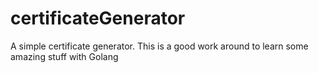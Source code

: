 # certificateGenerator
A simple certificate generator. This is a good work around to learn some amazing stuff with Golang
